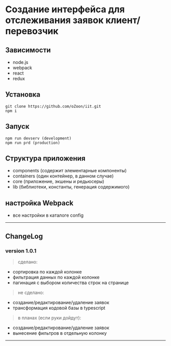 # Создание интерфейса для отслеживания заявок клиент/перевозчик

## Зависимости

* node.js
* webpack
* react
* redux

## Установка

```
git clone https://github.com/oZoon/iit.git
npm i
```

## Запуск
```
npm run devserv (development)
npm run prd (production)
```

## Структура приложения
- components (содержит элементарные компоненты)
- containers (один контейнер, в данном случае)
- core (приложение, экшены и редьюсеры)
- lib (библиотеки, константы, генерация содержимого)

## настройка Webpack
- все настройки в каталоге config

---

## ChangeLog

### version 1.0.1

> сделано:
- сортировка по каждой колонке
- фильтрация данных по каждой колонке
- пагинация с выбором количества строк на странице

> не сделано:
- создание/редактирование/удаление заявок
- трансформация кодовой базы в typescript


> в планах (если руки дойдут):
- создание/редактирование/удаление заявок
- вынесение фильтров в отдельную колонку

---

